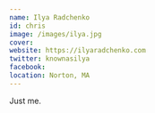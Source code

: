 ```yaml
---
name: Ilya Radchenko
id: chris
image: /images/ilya.jpg
cover:
website: https://ilyaradchenko.com
twitter: knownasilya
facebook:
location: Norton, MA
---
```

Just me.
